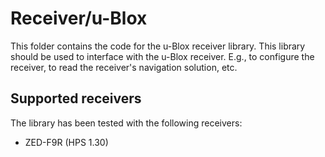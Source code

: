 # Receiver/u-Blox
This folder contains the code for the u-Blox receiver library. This library should be used to interface with the u-Blox receiver. E.g., to configure the receiver, to read the receiver's navigation solution, etc.

## Supported receivers
The library has been tested with the following receivers:
- ZED-F9R (HPS 1.30)

